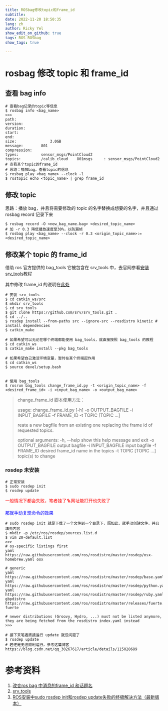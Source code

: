 ```yaml
---
title: ROSbag修改topic和frame_id
subtitle: 
date: 2022-11-20 18:50:35
lang: zh
author: Ricky Yel
show_edit_on_github: true
tags: ROS ROSbag
show_tags: true

---
```


# rosbag 修改 topic 和 frame_id

## 查看 bag info

```shell
# 查看bag记录的topic等信息
$ rosbag info <bag_name>
>>>
path:		
version:		
duration:		
start:		
end:		
size:				3.0GB
message:		801
compression:
types:			sensor_msgs/PointCloud2
topics:			/calib_cloud	801msgs		: sensor_msgs/PointCloud2
# 查看某个topic的frame_id
# 思路：播放bag，查看topic的信息
$ rosbag play <bag_name> --clock -l
$ rostopic echo <topic_name> | grep frame_id
```

## 修改 topic

思路：播放 bag，并且将需要修改的 topic 的名字替换成想要的名字，并且通过 rosbag record 记录下来

```shell
$ rosbag record -O <new_bag_name.bag> <desired_topic_name>
# 加 -r 0.3 降低播放速度至30%，以防漏帧
$ rosbag play <bag_name> --clock -r 0.3 <origin_topic_name>:=<desired_topic_name>
```

## 修改某个 topic 的 frame_id

借助 ros 官方提供的 bag_tools 它被包含在 srv_tools 中，去官网参看[安装srv_tools](http://wiki.ros.org/srv_tools)教程

其中修改 frame_id 的说明在[此处](http://wiki.ros.org/bag_tools#change_frame_id.py)

```shell
# 安装 srv_tools
$ cd catkin_ws/src
$ mkdir srv_tools
$ cd srv_tools
$ git clone https://github.com/srv/srv_tools.git .
$ cd ../..
$ rosdep install --from-paths src --ignore-src --rosdistro kinetic # install dependencies
$ catkin_make

# 如果希望可以无论在哪个终端都能使用 bag_tools，就直接按照 bag_tools 的教程
$ cd catkin_ws
$ catkin_make install --pkg bag_tools

# 如果希望自己激活环境变量，暂时在某个终端起作用
$ cd catkin_ws
$ source devel/setup.bash


# 使用 bag_tools
$ rosrun bag_tools change_frame_id.py -t <origin_topic_name> -f <desired_frame_id> -i <input_bag_name> -o <output_bag_name>
```

>change_frame_id 脚本使用方法：
>
>usage: change_frame_id.py [-h] -o OUTPUT_BAGFILE -i INPUT_BAGFILE -f FRAME_ID
>                     -t TOPIC [TOPIC ...]
>     
>reate a new bagfile from an existing one replacing the frame id of requested
>topics.
>
>optional arguments:
>-h, --help            show this help message and exit
>  -o OUTPUT_BAGFILE     output bagfile
>  -i INPUT_BAGFILE      input bagfile
>  -f FRAME_ID           desired frame_id name in the topics
>  -t TOPIC [TOPIC ...]  topic(s) to change

### rosdep 未安装

```shell
# 正常安装
$ sudo rosdep init 
$ rosdep update
```

<font color = red>一般情况下都会失败，笔者挂了🪜网址能打开也失败了</font>

<font color = blue>那就手动复现命令的效果</font>

```shell
# sudo rosdep init 就是下载了一个文件到一个目录下，既如此，就手动创建文件，并且填充内容
$ mkdir -p /etc/ros/rosdep/sources.list.d
$ vim 20-default.list
>>>
# os-specific listings first
yaml https://raw.githubusercontent.com/ros/rosdistro/master/rosdep/osx-homebrew.yaml osx

# generic
yaml https://raw.githubusercontent.com/ros/rosdistro/master/rosdep/base.yaml
yaml https://raw.githubusercontent.com/ros/rosdistro/master/rosdep/python.yaml
yaml https://raw.githubusercontent.com/ros/rosdistro/master/rosdep/ruby.yaml
gbpdistro https://raw.githubusercontent.com/ros/rosdistro/master/releases/fuerte.yaml fuerte

# newer distributions (Groovy, Hydro, ...) must not be listed anymore, they are being fetched from the rosdistro index.yaml instead
>>>

# 接下来笔者直接运行 update 就没问题了
$ rosdep update
# 若还是无法顺利运行，参考这篇博客 https://blog.csdn.net/qq_30267617/article/details/115028689
```

# 参考资料

1. [改变ros bag 中消息的frame_id 和话题名](https://blog.csdn.net/qq_30460905/article/details/116902697)
2. [srv_tools](http://wiki.ros.org/srv_tools)
3. [ROS安装中sudo rosdep init和rosdep update失败的终极解决方法（最新版本）](https://blog.csdn.net/qq_30267617/article/details/115028689)